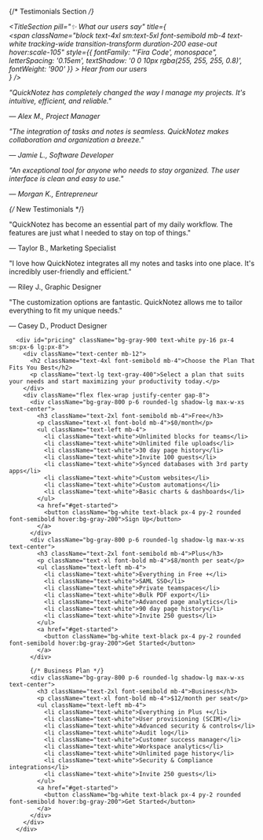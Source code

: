 {/* Testimonials Section */}
        <div className="mt-16 mb-16">
          <TitleSection
            pill="✨ What our users say"
            title={
              <div className="flex flex-col items-center text-center">
                <span className="block text-4xl sm:text-5xl font-semibold mb-4 text-white tracking-wide transition-transform duration-200 ease-out hover:scale-105"
                  style={{ 
                    fontFamily: "'Fira Code', monospace", 
                    letterSpacing: '0.15em',
                    textShadow: '0 0 10px rgba(255, 255, 255, 0.8)',
                    fontWeight: '900'
                  }}
                >
                  Hear from our users
                </span>
              </div>
            }
          />
          <div className="flex flex-wrap justify-center gap-12 mt-8">
            <Card className="bg-gray-800 p-8 max-w-xs text-white hover:shadow-lg transition-transform duration-200 ease-out hover:scale-105">
              <p className="text-lg font-medium">
                "QuickNotez has completely changed the way I manage my projects. It's intuitive, efficient, and reliable."
              </p>
              <p className="mt-4 text-sm font-light text-gray-400">— Alex M., Project Manager</p>
            </Card>
            <Card className="bg-gray-800 p-8 max-w-xs text-white hover:shadow-lg transition-transform duration-200 ease-out hover:scale-105">
              <p className="text-lg font-medium">
                "The integration of tasks and notes is seamless. QuickNotez makes collaboration and organization a breeze."
              </p>
              <p className="mt-4 text-sm font-light text-gray-400">— Jamie L., Software Developer</p>
            </Card>
            <Card className="bg-gray-800 p-8 max-w-xs text-white hover:shadow-lg transition-transform duration-200 ease-out hover:scale-105">
              <p className="text-lg font-medium">
                "An exceptional tool for anyone who needs to stay organized. The user interface is clean and easy to use."
              </p>
              <p className="mt-4 text-sm font-light text-gray-400">— Morgan K., Entrepreneur</p>
            </Card>
            {/* New Testimonials */}
            <Card className="bg-gray-800 p-8 max-w-xs text-white hover:shadow-lg transition-transform duration-200 ease-out hover:scale-105">
              <p className="text-lg font-medium">
                "QuickNotez has become an essential part of my daily workflow. The features are just what I needed to stay on top of things."
              </p>
              <p className="mt-4 text-sm font-light text-gray-400">— Taylor B., Marketing Specialist</p>
            </Card>
            <Card className="bg-gray-800 p-8 max-w-xs text-white hover:shadow-lg transition-transform duration-200 ease-out hover:scale-105">
              <p className="text-lg font-medium">
                "I love how QuickNotez integrates all my notes and tasks into one place. It's incredibly user-friendly and efficient."
              </p>
              <p className="mt-4 text-sm font-light text-gray-400">— Riley J., Graphic Designer</p>
            </Card>
            <Card className="bg-gray-800 p-8 max-w-xs text-white hover:shadow-lg transition-transform duration-200 ease-out hover:scale-105">
              <p className="text-lg font-medium">
                "The customization options are fantastic. QuickNotez allows me to tailor everything to fit my unique needs."
              </p>
              <p className="mt-4 text-sm font-light text-gray-400">— Casey D., Product Designer</p>
            </Card>
          </div>
        </div>
      </div>

      
      <div id="pricing" className="bg-gray-900 text-white py-16 px-4 sm:px-6 lg:px-8">
        <div className="text-center mb-12">
          <h2 className="text-4xl font-semibold mb-4">Choose the Plan That Fits You Best</h2>
          <p className="text-lg text-gray-400">Select a plan that suits your needs and start maximizing your productivity today.</p>
        </div>
        <div className="flex flex-wrap justify-center gap-8">
          <div className="bg-gray-800 p-6 rounded-lg shadow-lg max-w-xs text-center">
            <h3 className="text-2xl font-semibold mb-4">Free</h3>
            <p className="text-xl font-bold mb-4">$0/month</p>
            <ul className="text-left mb-4">
              <li className="text-white">Unlimited blocks for teams</li>
              <li className="text-white">Unlimited file uploads</li>
              <li className="text-white">30 day page history</li>
              <li className="text-white">Invite 100 guests</li>
              <li className="text-white">Synced databases with 3rd party apps</li>
              <li className="text-white">Custom websites</li>
              <li className="text-white">Custom automations</li>
              <li className="text-white">Basic charts & dashboards</li>
            </ul>
            <a href="#get-started">
              <button className="bg-white text-black px-4 py-2 rounded font-semibold hover:bg-gray-200">Sign Up</button>
            </a>
          </div>
          <div className="bg-gray-800 p-6 rounded-lg shadow-lg max-w-xs text-center">
            <h3 className="text-2xl font-semibold mb-4">Plus</h3>
            <p className="text-xl font-bold mb-4">$8/month per seat</p>
            <ul className="text-left mb-4">
              <li className="text-white">Everything in Free +</li>
              <li className="text-white">SAML SSO</li>
              <li className="text-white">Private teamspaces</li>
              <li className="text-white">Bulk PDF export</li>
              <li className="text-white">Advanced page analytics</li>
              <li className="text-white">90 day page history</li>
              <li className="text-white">Invite 250 guests</li>
            </ul>
            <a href="#get-started">
              <button className="bg-white text-black px-4 py-2 rounded font-semibold hover:bg-gray-200">Get Started</button>
            </a>
          </div>

          {/* Business Plan */}
          <div className="bg-gray-800 p-6 rounded-lg shadow-lg max-w-xs text-center">
            <h3 className="text-2xl font-semibold mb-4">Business</h3>
            <p className="text-xl font-bold mb-4">$12/month per seat</p>
            <ul className="text-left mb-4">
              <li className="text-white">Everything in Plus +</li>
              <li className="text-white">User provisioning (SCIM)</li>
              <li className="text-white">Advanced security & controls</li>
              <li className="text-white">Audit log</li>
              <li className="text-white">Customer success manager</li>
              <li className="text-white">Workspace analytics</li>
              <li className="text-white">Unlimited page history</li>
              <li className="text-white">Security & Compliance integrations</li>
              <li className="text-white">Invite 250 guests</li>
            </ul>
            <a href="#get-started">
              <button className="bg-white text-black px-4 py-2 rounded font-semibold hover:bg-gray-200">Get Started</button>
            </a>
          </div>
        </div>
      </div>